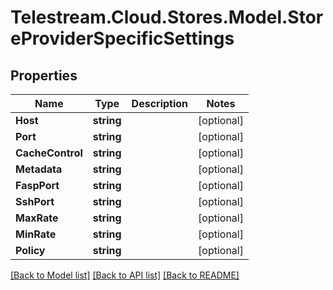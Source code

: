 # Telestream.Cloud.Stores.Model.StoreProviderSpecificSettings
## Properties

Name | Type | Description | Notes
------------ | ------------- | ------------- | -------------
**Host** | **string** |  | [optional] 
**Port** | **string** |  | [optional] 
**CacheControl** | **string** |  | [optional] 
**Metadata** | **string** |  | [optional] 
**FaspPort** | **string** |  | [optional] 
**SshPort** | **string** |  | [optional] 
**MaxRate** | **string** |  | [optional] 
**MinRate** | **string** |  | [optional] 
**Policy** | **string** |  | [optional] 

[[Back to Model list]](../README.md#documentation-for-models) [[Back to API list]](../README.md#documentation-for-api-endpoints) [[Back to README]](../README.md)

